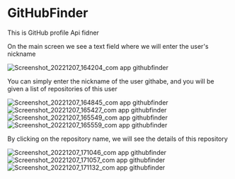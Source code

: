 # GitHubFinder
This is GitHub profile Api fidner

On the main screen we see a text field where we will enter the user's nickname


![Screenshot_20221207_164204_com app githubfinder](https://user-images.githubusercontent.com/73910564/206224952-a3ba0c0b-9cb2-4637-85c3-a2bbe69cf39b.jpg)

You can simply enter the nickname of the user githabe, and you will be given a list of repositories of this user

![Screenshot_20221207_164845_com app githubfinder](https://user-images.githubusercontent.com/73910564/206225570-26c77e28-cff6-4016-baf7-e15edb5bdc1c.jpg)
![Screenshot_20221207_165427_com app githubfinder](https://user-images.githubusercontent.com/73910564/206225578-0b4c304d-c001-483d-a3d9-349416cbb800.jpg)
![Screenshot_20221207_165549_com app githubfinder](https://user-images.githubusercontent.com/73910564/206225591-96ad96c8-1225-4c88-91f7-d6b7e4123680.jpg)
![Screenshot_20221207_165559_com app githubfinder](https://user-images.githubusercontent.com/73910564/206225602-353cf68d-3154-4c8f-958a-4cfa7b2e0092.jpg)

By clicking on the repository name, we will see the details of this repository

![Screenshot_20221207_171046_com app githubfinder](https://user-images.githubusercontent.com/73910564/206226106-7db5020e-fd3b-4347-94c0-50c54d0fc92e.jpg)
![Screenshot_20221207_171057_com app githubfinder](https://user-images.githubusercontent.com/73910564/206226114-361edbe4-b0b9-4e37-85a3-3207e67453d9.jpg)
![Screenshot_20221207_171132_com app githubfinder](https://user-images.githubusercontent.com/73910564/206226125-2756a1cf-6a2e-4c07-b507-0d583db212d6.jpg)




